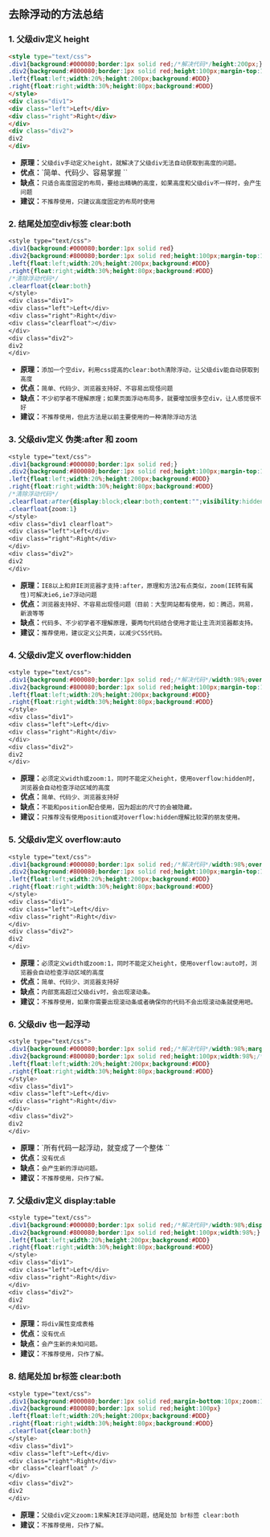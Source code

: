 
##  去除浮动的方法总结
###  1. 父级div定义 height 
```html
<style type="text/css"> 
.div1{background:#000080;border:1px solid red;/*解决代码*/height:200px;} 
.div2{background:#800080;border:1px solid red;height:100px;margin-top:10px} 
.left{float:left;width:20%;height:200px;background:#DDD} 
.right{float:right;width:30%;height:80px;background:#DDD} 
</style> 
<div class="div1"> 
<div class="left">Left</div> 
<div class="right">Right</div> 
</div> 
<div class="div2"> 
div2 
</div> 
```
- **原理：**`父级div手动定义height，就解决了父级div无法自动获取到高度的问题。` 
- **优点：**`简单、代码少、容易掌握 ``
- **缺点：**`只适合高度固定的布局，要给出精确的高度，如果高度和父级div不一样时，会产生问题 `
- **建议：**`不推荐使用，只建议高度固定的布局时使用 `

###  2. 结尾处加空div标签 clear:both
```css
<style type="text/css"> 
.div1{background:#000080;border:1px solid red} 
.div2{background:#800080;border:1px solid red;height:100px;margin-top:10px} 
.left{float:left;width:20%;height:200px;background:#DDD} 
.right{float:right;width:30%;height:80px;background:#DDD} 
/*清除浮动代码*/ 
.clearfloat{clear:both} 
</style> 
<div class="div1"> 
<div class="left">Left</div> 
<div class="right">Right</div> 
<div class="clearfloat"></div> 
</div> 
<div class="div2"> 
div2 
</div> 
```
- **原理：**`添加一个空div，利用css提高的clear:both清除浮动，让父级div能自动获取到高度 `
- **优点：**``简单、代码少、浏览器支持好、不容易出现怪问题 ``
- **缺点：**`不少初学者不理解原理；如果页面浮动布局多，就要增加很多空div，让人感觉很不好`
- **建议：**`不推荐使用，但此方法是以前主要使用的一种清除浮动方法 `

### 3. 父级div定义 伪类:after 和 zoom 
```css
<style type="text/css"> 
.div1{background:#000080;border:1px solid red;} 
.div2{background:#800080;border:1px solid red;height:100px;margin-top:10px} 
.left{float:left;width:20%;height:200px;background:#DDD} 
.right{float:right;width:30%;height:80px;background:#DDD} 
/*清除浮动代码*/ 
.clearfloat:after{display:block;clear:both;content:"";visibility:hidden;height:0} 
.clearfloat{zoom:1} 
</style> 
<div class="div1 clearfloat"> 
<div class="left">Left</div> 
<div class="right">Right</div> 
</div> 
<div class="div2"> 
div2 
</div> 
```
- **原理：**`IE8以上和非IE浏览器才支持:after，原理和方法2有点类似，zoom(IE转有属性)可解决ie6,ie7浮动问题 `
- **优点：**`浏览器支持好、不容易出现怪问题（目前：大型网站都有使用，如：腾迅，网易，新浪等等`
- **缺点：**`代码多、不少初学者不理解原理，要两句代码结合使用才能让主流浏览器都支持。`
- **建议：**`推荐使用，建议定义公共类，以减少CSS代码。 `

### 4. 父级div定义 overflow:hidden 
```css
<style type="text/css"> 
.div1{background:#000080;border:1px solid red;/*解决代码*/width:98%;overflow:hidden} 
.div2{background:#800080;border:1px solid red;height:100px;margin-top:10px;width:98%} 
.left{float:left;width:20%;height:200px;background:#DDD} 
.right{float:right;width:30%;height:80px;background:#DDD} 
</style> 
<div class="div1"> 
<div class="left">Left</div> 
<div class="right">Right</div> 
</div> 
<div class="div2"> 
div2 
</div> 
```
- **原理：**`必须定义width或zoom:1，同时不能定义height，使用overflow:hidden时，浏览器会自动检查浮动区域的高度 `
- **优点：**`简单、代码少、浏览器支持好 `
- **缺点：**`不能和position配合使用，因为超出的尺寸的会被隐藏。` 
- **建议：**`只推荐没有使用position或对overflow:hidden理解比较深的朋友使用。`

### 5. 父级div定义 overflow:auto 
```css
<style type="text/css"> 
.div1{background:#000080;border:1px solid red;/*解决代码*/width:98%;overflow:auto} 
.div2{background:#800080;border:1px solid red;height:100px;margin-top:10px;width:98%} 
.left{float:left;width:20%;height:200px;background:#DDD} 
.right{float:right;width:30%;height:80px;background:#DDD} 
</style> 
<div class="div1"> 
<div class="left">Left</div> 
<div class="right">Right</div> 
</div> 
<div class="div2"> 
div2 
</div> 
```
- **原理：**`必须定义width或zoom:1，同时不能定义height，使用overflow:auto时，浏览器会自动检查浮动区域的高度 `
- **优点：**`简单、代码少、浏览器支持好 `
- **缺点：**`内部宽高超过父级div时，会出现滚动条。` 
- **建议：**`不推荐使用，如果你需要出现滚动条或者确保你的代码不会出现滚动条就使用吧。 `

### 6. 父级div 也一起浮动 
```css
<style type="text/css"> 
.div1{background:#000080;border:1px solid red;/*解决代码*/width:98%;margin-bottom:10px;float:left} 
.div2{background:#800080;border:1px solid red;height:100px;width:98%;/*解决代码*/clear:both} 
.left{float:left;width:20%;height:200px;background:#DDD} 
.right{float:right;width:30%;height:80px;background:#DDD} 
</style> 
<div class="div1"> 
<div class="left">Left</div> 
<div class="right">Right</div> 
</div> 
<div class="div2"> 
div2 
</div> 
```
- **原理：**`所有代码一起浮动，就变成了一个整体 ``
- **优点：**`没有优点 `
- **缺点：**`会产生新的浮动问题。 `
- **建议：**`不推荐使用，只作了解。`

### 7. 父级div定义 display:table 
```css
<style type="text/css"> 
.div1{background:#000080;border:1px solid red;/*解决代码*/width:98%;display:table;margin-bottom:10px;} 
.div2{background:#800080;border:1px solid red;height:100px;width:98%;} 
.left{float:left;width:20%;height:200px;background:#DDD} 
.right{float:right;width:30%;height:80px;background:#DDD} 
</style> 
<div class="div1"> 
<div class="left">Left</div> 
<div class="right">Right</div> 
</div> 
<div class="div2"> 
div2 
</div> 
```
- **原理：**`将div属性变成表格 `
- **优点：**`没有优点 `
- **缺点：**`会产生新的未知问题。 `
- **建议：**`不推荐使用，只作了解。 `

### 8. 结尾处加 br标签 clear:both 
```css
<style type="text/css"> 
.div1{background:#000080;border:1px solid red;margin-bottom:10px;zoom:1} 
.div2{background:#800080;border:1px solid red;height:100px} 
.left{float:left;width:20%;height:200px;background:#DDD} 
.right{float:right;width:30%;height:80px;background:#DDD} 
.clearfloat{clear:both} 
</style> 
<div class="div1"> 
<div class="left">Left</div> 
<div class="right">Right</div> 
<br class="clearfloat" /> 
</div> 
<div class="div2"> 
div2 
</div> 
```
- **原理：**`父级div定义zoom:1来解决IE浮动问题，结尾处加 br标签 clear:both `
- **建议：**`不推荐使用，只作了解。`





